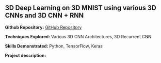 ## 3D Deep Learning on 3D MNIST using various 3D CNNs and 3D CNN + RNN

**Github Repository:** [GitHub Repository](https://github.com/drewc747/deep-learning-examples/tree/master/3d_mnist_classifier)

**Techniques Explored:** Various 3D CNN Architectures, 3D Recurrent CNN

**Skills Demonstrated:** Python, TensorFlow, Keras

**Project description:** 

